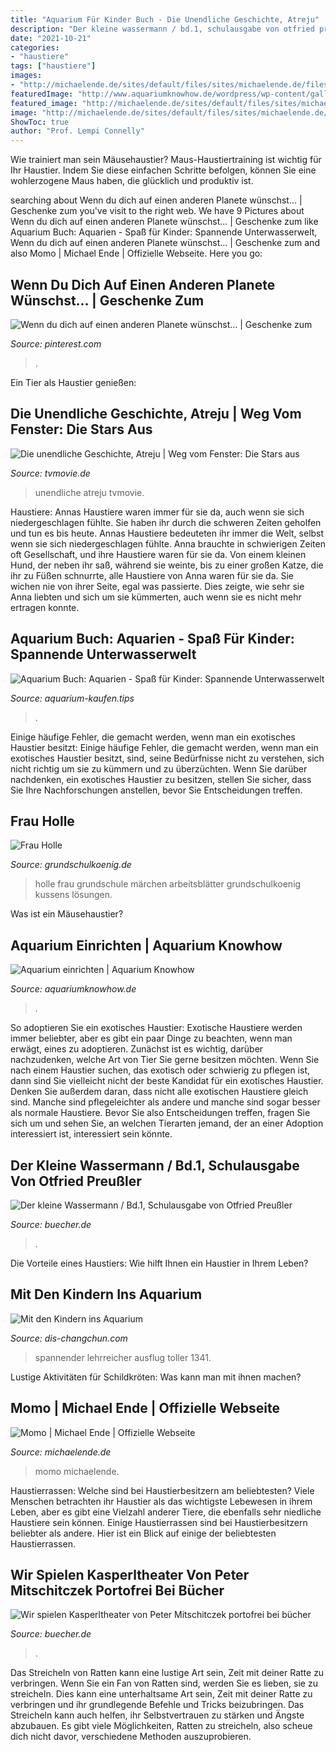 ```yaml
---
title: "Aquarium Für Kinder Buch - Die Unendliche Geschichte, Atreju"
description: "Der kleine wassermann / bd.1, schulausgabe von otfried preußler"
date: "2021-10-21"
categories:
- "haustiere"
tags: ["haustiere"]
images:
- "http://michaelende.de/sites/default/files/sites/michaelende.de/files/9783522177504.jpg"
featuredImage: "http://www.aquariumknowhow.de/wordpress/wp-content/gallery/cache/81_watermark_240x180_das-kind-und-das-aquarium.jpg"
featured_image: "http://michaelende.de/sites/default/files/sites/michaelende.de/files/9783522177504.jpg"
image: "http://michaelende.de/sites/default/files/sites/michaelende.de/files/9783522177504.jpg"
ShowToc: true
author: "Prof. Lempi Connelly"
---
```



Wie trainiert man sein Mäusehaustier?
Maus-Haustiertraining ist wichtig für Ihr Haustier. Indem Sie diese einfachen Schritte befolgen, können Sie eine wohlerzogene Maus haben, die glücklich und produktiv ist.

	

		
searching about Wenn du dich auf einen anderen Planete wünschst... | Geschenke zum you've visit to the right web. We have 9 Pictures about Wenn du dich auf einen anderen Planete wünschst... | Geschenke zum like Aquarium Buch: Aquarien - Spaß für Kinder: Spannende Unterwasserwelt, Wenn du dich auf einen anderen Planete wünschst... | Geschenke zum and also Momo | Michael Ende | Offizielle Webseite. Here you go:
		
    
## Wenn Du Dich Auf Einen Anderen Planete Wünschst... | Geschenke Zum

<img loading=lazy src="https://i.pinimg.com/736x/55/73/18/557318ac349ec986c45f91d85ed2d4d1.jpg" onerror="this.onerror=null;this.src='https://tse1.mm.bing.net/th?id=OIP.LjXVRgxMYHzxqHbyPU4NfQHaJ3&amp;pid=15.1';" alt="Wenn du dich auf einen anderen Planete wünschst... | Geschenke zum">

_Source: pinterest.com_

>. 

	

Ein Tier als Haustier genießen:

    
## Die Unendliche Geschichte, Atreju | Weg Vom Fenster: Die Stars Aus

<img loading=lazy src="https://www.tvmovie.de/assets/tvmm/weg-vom-fenster-die-stars-aus-quotdie-unendliche-geschichtequot-heute-unendliche-geschichte-atreju-noah-hathaway.jpg" onerror="this.onerror=null;this.src='https://tse1.mm.bing.net/th?id=OIP.GT3voofzPqLw7jyjeybdDgAAAA&amp;pid=15.1';" alt="Die unendliche Geschichte, Atreju | Weg vom Fenster: Die Stars aus">

_Source: tvmovie.de_

>unendliche atreju tvmovie. 

	

Haustiere: Annas Haustiere waren immer für sie da, auch wenn sie sich niedergeschlagen fühlte. Sie haben ihr durch die schweren Zeiten geholfen und tun es bis heute.
Annas Haustiere bedeuteten ihr immer die Welt, selbst wenn sie sich niedergeschlagen fühlte. Anna brauchte in schwierigen Zeiten oft Gesellschaft, und ihre Haustiere waren für sie da. Von einem kleinen Hund, der neben ihr saß, während sie weinte, bis zu einer großen Katze, die ihr zu Füßen schnurrte, alle Haustiere von Anna waren für sie da. Sie wichen nie von ihrer Seite, egal was passierte. Dies zeigte, wie sehr sie Anna liebten und sich um sie kümmerten, auch wenn sie es nicht mehr ertragen konnte.

    
## Aquarium Buch: Aquarien - Spaß Für Kinder: Spannende Unterwasserwelt

<img loading=lazy src="http://www.aquarium-kaufen.tips/wp-content/uploads/2017/09/51daVHnnuYL.jpg" onerror="this.onerror=null;this.src='https://tse4.mm.bing.net/th?id=OIP.7TKBsAHs4USKLw1_7pyHIAHaEe&amp;pid=15.1';" alt="Aquarium Buch: Aquarien - Spaß für Kinder: Spannende Unterwasserwelt">

_Source: aquarium-kaufen.tips_

>. 

	

Einige häufige Fehler, die gemacht werden, wenn man ein exotisches Haustier besitzt:
Einige häufige Fehler, die gemacht werden, wenn man ein exotisches Haustier besitzt, sind, seine Bedürfnisse nicht zu verstehen, sich nicht richtig um sie zu kümmern und zu überzüchten. Wenn Sie darüber nachdenken, ein exotisches Haustier zu besitzen, stellen Sie sicher, dass Sie Ihre Nachforschungen anstellen, bevor Sie Entscheidungen treffen.

    
## Frau Holle

<img loading=lazy src="https://www.grundschulkoenig.de/fileadmin/_processed_/f/a/csm_frau-holle_4226bed715.jpg" onerror="this.onerror=null;this.src='https://tse3.mm.bing.net/th?id=OIP.6y00Ae9mDEEvu2G43jzYtgHaJ4&amp;pid=15.1';" alt="Frau Holle">

_Source: grundschulkoenig.de_

>holle frau grundschule märchen arbeitsblätter grundschulkoenig kussens lösungen. 

	

Was ist ein Mäusehaustier?

    
## Aquarium Einrichten | Aquarium Knowhow

<img loading=lazy src="http://www.aquariumknowhow.de/wordpress/wp-content/gallery/cache/81_watermark_240x180_das-kind-und-das-aquarium.jpg" onerror="this.onerror=null;this.src='https://tse2.mm.bing.net/th?id=OIP.btcv25tMzwhU5i77f0jLigAAAA&amp;pid=15.1';" alt="Aquarium einrichten | Aquarium Knowhow">

_Source: aquariumknowhow.de_

>. 

	

So adoptieren Sie ein exotisches Haustier:
Exotische Haustiere werden immer beliebter, aber es gibt ein paar Dinge zu beachten, wenn man erwägt, eines zu adoptieren. Zunächst ist es wichtig, darüber nachzudenken, welche Art von Tier Sie gerne besitzen möchten. Wenn Sie nach einem Haustier suchen, das exotisch oder schwierig zu pflegen ist, dann sind Sie vielleicht nicht der beste Kandidat für ein exotisches Haustier. Denken Sie außerdem daran, dass nicht alle exotischen Haustiere gleich sind. Manche sind pflegeleichter als andere und manche sind sogar besser als normale Haustiere. Bevor Sie also Entscheidungen treffen, fragen Sie sich um und sehen Sie, an welchen Tierarten jemand, der an einer Adoption interessiert ist, interessiert sein könnte.

    
## Der Kleine Wassermann / Bd.1, Schulausgabe Von Otfried Preußler

<img loading=lazy src="http://bilder.buecher.de/produkte/20/20936/20936353z.jpg" onerror="this.onerror=null;this.src='https://tse1.mm.bing.net/th?id=OIP.EVgsC07KBtXRBts69c-kbwAAAA&amp;pid=15.1';" alt="Der kleine Wassermann / Bd.1, Schulausgabe von Otfried Preußler">

_Source: buecher.de_

>. 

	

Die Vorteile eines Haustiers: Wie hilft Ihnen ein Haustier in Ihrem Leben?

    
## Mit Den Kindern Ins Aquarium

<img loading=lazy src="https://disc-3656.kxcdn.com/wp-content/gallery/2017-03-15-kiga-aquarium/img_1341.jpg" onerror="this.onerror=null;this.src='https://tse1.mm.bing.net/th?id=OIP.g5XWzziMbJoA7SUpvGZoAgHaGK&amp;pid=15.1';" alt="Mit den Kindern ins Aquarium">

_Source: dis-changchun.com_

>spannender lehrreicher ausflug toller 1341. 

	

Lustige Aktivitäten für Schildkröten: Was kann man mit ihnen machen?

    
## Momo | Michael Ende | Offizielle Webseite

<img loading=lazy src="http://michaelende.de/sites/default/files/sites/michaelende.de/files/9783522177504.jpg" onerror="this.onerror=null;this.src='https://tse2.mm.bing.net/th?id=OIP.BFkfbtFzhNGQ2gGhqLAq9gHaLr&amp;pid=15.1';" alt="Momo | Michael Ende | Offizielle Webseite">

_Source: michaelende.de_

>momo michaelende. 

	

Haustierrassen: Welche sind bei Haustierbesitzern am beliebtesten?
Viele Menschen betrachten ihr Haustier als das wichtigste Lebewesen in ihrem Leben, aber es gibt eine Vielzahl anderer Tiere, die ebenfalls sehr niedliche Haustiere sein können. Einige Haustierrassen sind bei Haustierbesitzern beliebter als andere. Hier ist ein Blick auf einige der beliebtesten Haustierrassen.

    
## Wir Spielen Kasperltheater Von Peter Mitschitczek Portofrei Bei Bücher

<img loading=lazy src="http://bilder.buecher.de/produkte/42/42755/42755557z.jpg" onerror="this.onerror=null;this.src='https://tse3.mm.bing.net/th?id=OIP.nV9Eji-74UywGoQsA6lxGgAAAA&amp;pid=15.1';" alt="Wir spielen Kasperltheater von Peter Mitschitczek portofrei bei bücher">

_Source: buecher.de_

>. 

	

Das Streicheln von Ratten kann eine lustige Art sein, Zeit mit deiner Ratte zu verbringen.
Wenn Sie ein Fan von Ratten sind, werden Sie es lieben, sie zu streicheln. Dies kann eine unterhaltsame Art sein, Zeit mit deiner Ratte zu verbringen und ihr grundlegende Befehle und Tricks beizubringen. Das Streicheln kann auch helfen, ihr Selbstvertrauen zu stärken und Ängste abzubauen. Es gibt viele Möglichkeiten, Ratten zu streicheln, also scheue dich nicht davor, verschiedene Methoden auszuprobieren.

